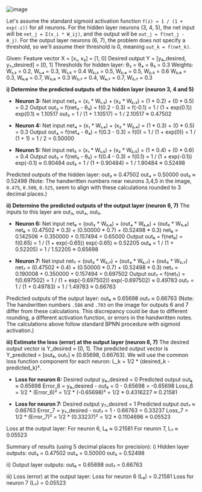 ![image](https://github.com/user-attachments/assets/00c66b35-1d17-41c1-b51b-792bef53e4d1)

Let's assume the standard sigmoid activation function `f(z) = 1 / (1 + exp(-z))` for all neurons.
For the hidden layer neurons (3, 4, 5), the net input will be `net_j = Σ(x_i * W_ij)`, and the output will be `out_j = f(net_j - θ_j)`.
For the output layer neurons (6, 7), the problem does not specify a threshold, so we'll assume their threshold is 0, meaning `out_k = f(net_k)`.

Given:
Feature vector X = [x₁, x₂] = [1, 0]
Desired output Y = [y₆_desired, y₇_desired] = [0, 1]
Thresholds for hidden layer: θ₃ = θ₄ = θ₅ = 0.3
Weights:
W₁,₃ = 0.2, W₁,₄ = 0.3, W₁,₅ = 0.4
W₂,₃ = 0.5, W₂,₄ = 0.5, W₂,₅ = 0.6
W₃,₆ = 0.3, W₄,₆ = 0.7, W₅,₆ = 0.3
W₃,₇ = 0.4, W₄,₇ = 0.7, W₅,₇ = 0.3

**i) Determine the predicted outputs of the hidden layer (neuron 3, 4 and 5)**

*   **Neuron 3:**
    Net input net₃ = (x₁ * W₁,₃) + (x₂ * W₂,₃) = (1 * 0.2) + (0 * 0.5) = 0.2
    Output out₃ = f(net₃ - θ₃) = f(0.2 - 0.3) = f(-0.1) = 1 / (1 + exp(0.1))
    exp(0.1) ≈ 1.10517
    out₃ = 1 / (1 + 1.10517) = 1 / 2.10517 ≈ 0.47502

*   **Neuron 4:**
    Net input net₄ = (x₁ * W₁,₄) + (x₂ * W₂,₄) = (1 * 0.3) + (0 * 0.5) = 0.3
    Output out₄ = f(net₄ - θ₄) = f(0.3 - 0.3) = f(0) = 1 / (1 + exp(0)) = 1 / (1 + 1) = 1 / 2 = 0.50000

*   **Neuron 5:**
    Net input net₅ = (x₁ * W₁,₅) + (x₂ * W₂,₅) = (1 * 0.4) + (0 * 0.6) = 0.4
    Output out₅ = f(net₅ - θ₅) = f(0.4 - 0.3) = f(0.1) = 1 / (1 + exp(-0.1))
    exp(-0.1) ≈ 0.90484
    out₅ = 1 / (1 + 0.90484) = 1 / 1.90484 ≈ 0.52498

Predicted outputs of the hidden layer:
out₃ ≈ 0.47502
out₄ = 0.50000
out₅ ≈ 0.52498
(Note: The handwritten numbers near neurons 3,4,5 in the image, `0.475`, `0.500`, `0.525`, seem to align with these calculations rounded to 3 decimal places.)

**ii) Determine the predicted outputs of the output layer (neuron 6, 7)**
The inputs to this layer are out₃, out₄, out₅.

*   **Neuron 6:**
    Net input net₆ = (out₃ * W₃,₆) + (out₄ * W₄,₆) + (out₅ * W₅,₆)
    net₆ = (0.47502 * 0.3) + (0.50000 * 0.7) + (0.52498 * 0.3)
    net₆ = 0.142506 + 0.350000 + 0.157494 = 0.65000
    Output out₆ = f(net₆) = f(0.65) = 1 / (1 + exp(-0.65))
    exp(-0.65) ≈ 0.52205
    out₆ = 1 / (1 + 0.52205) = 1 / 1.52205 ≈ 0.65698

*   **Neuron 7:**
    Net input net₇ = (out₃ * W₃,₇) + (out₄ * W₄,₇) + (out₅ * W₅,₇)
    net₇ = (0.47502 * 0.4) + (0.50000 * 0.7) + (0.52498 * 0.3)
    net₇ = 0.190008 + 0.350000 + 0.157494 = 0.697502
    Output out₇ = f(net₇) = f(0.697502) = 1 / (1 + exp(-0.697502))
    exp(-0.697502) ≈ 0.49783
    out₇ = 1 / (1 + 0.49783) = 1 / 1.49783 ≈ 0.66763

Predicted outputs of the output layer:
out₆ ≈ 0.65698
out₇ ≈ 0.66763
(Note: The handwritten numbers `.586` and `.703` on the image for outputs 6 and 7 differ from these calculations. This discrepancy could be due to different rounding, a different activation function, or errors in the handwritten notes. The calculations above follow standard BPNN procedure with sigmoid activation.)

**iii) Estimate the loss (error) at the output layer (neuron 6, 7)**
The desired output vector is Y_desired = [0, 1].
The predicted output vector is Y_predicted = [out₆, out₇] ≈ [0.65698, 0.66763].
We will use the common loss function component for each neuron: L_k = 1/2 * (desired_k - predicted_k)².

*   **Loss for neuron 6:**
    Desired output y₆_desired = 0
    Predicted output out₆ ≈ 0.65698
    Error_6 = y₆_desired - out₆ = 0 - 0.65698 = -0.65698
    Loss_6 = 1/2 * (Error_6)² = 1/2 * (-0.65698)² = 1/2 * 0.4316227 ≈ 0.21581

*   **Loss for neuron 7:**
    Desired output y₇_desired = 1
    Predicted output out₇ ≈ 0.66763
    Error_7 = y₇_desired - out₇ = 1 - 0.66763 = 0.33237
    Loss_7 = 1/2 * (Error_7)² = 1/2 * (0.33237)² = 1/2 * 0.1104696 ≈ 0.05523

Loss at the output layer:
For neuron 6, L₆ ≈ 0.21581
For neuron 7, L₇ ≈ 0.05523

Summary of results (using 5 decimal places for precision):
i) Hidden layer outputs:
   out₃ = 0.47502
   out₄ = 0.50000
   out₅ = 0.52498

ii) Output layer outputs:
    out₆ = 0.65698
    out₇ = 0.66763

iii) Loss (error) at the output layer:
     Loss for neuron 6 (L₆) = 0.21581
     Loss for neuron 7 (L₇) = 0.05523

